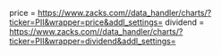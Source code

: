 
price = https://www.zacks.com//data_handler/charts/?ticker=PII&wrapper=price&addl_settings=
dividend = https://www.zacks.com//data_handler/charts/?ticker=PII&wrapper=dividend&addl_settings=
